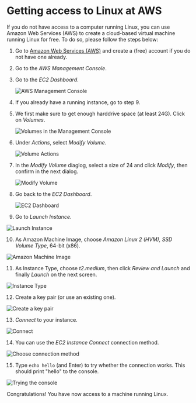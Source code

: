 # Getting access to Linux at AWS

If you do not have access to a computer running Linux, you can use Amazon Web Services (AWS) to create a cloud-based virtual machine running Linux for free.
To do so, please follow the steps below:

1. Go to [Amazon Web Services (AWS)](https://aws.amazon.com/) and create a (free) account if you do not have one already.

2. Go to the _AWS Management Console_.

3. Go to the _EC2 Dashboard_.

   ![AWS Management Console](management_console.png)

4. If you already have a running instance, go to step 9.

5. We first make sure to get enough harddrive space (at least 24G). Click on _Volumes_.

   ![Volumes in the Management Console](volumes.png)

6. Under _Actions_, select _Modify Volume_.

   ![Volume Actions](volume_actions.png)

7. In the _Modify Volume_ diaglog, select a size of 24 and click _Modify_, then confirm in the next dialog.

   ![Modify Volume](modify_volume.png)

8. Go back to the _EC2 Dashboard_.

   ![EC2 Dashboard](dashboard.png) 

9. Go to _Launch Instance_.

  ![Launch Instance](launch_instance.png)

10. As Amazon Machine Image, choose _Amazon Linux 2 (HVM), SSD Volume Type_, 64-bit (x86).

  ![Amazon Machine Image](AMI.png)

11. As Instance Type, choose _t2.medium_, then click _Review and Launch_ and finally _Launch_ on the next screen.

  ![Instance Type](Instance_Type.png)

12. Create a key pair (or use an existing one).

  ![Create a key pair](key_pair.png)

13. _Connect_ to your instance.

  ![Connect](connect.png)

14. You can use the _EC2 Instance Connect_ connection method.

  ![Choose connection method](connect2.png)

15. Type ``echo hello`` (and Enter) to try whether the connection works. This should print "hello" to the console.

  ![Trying the console](connect3.png)

Congratulations! You have now access to a machine running Linux.
